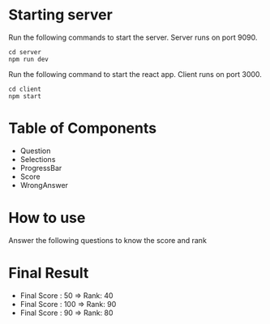 # Starting server

Run the following commands to start the server. Server runs on port 9090.
```
cd server
npm run dev
```
Run the following command to start the react app. Client runs on port 3000.
```
cd client
npm start
```

# Table of Components
- Question  
- Selections 
- ProgressBar
- Score
- WrongAnswer

# How to use 
Answer the following questions to know the score and rank

# Final Result 
- Final Score : 50 => Rank: 40
- Final Score : 100 => Rank: 90
- Final Score : 90 => Rank: 80
